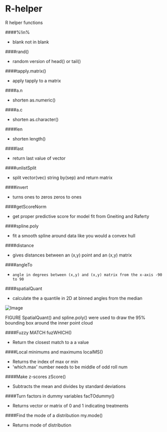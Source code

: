 # R-helper
R helper functions

####%!in%
*    blank not in blank 

####rand()
*    random version of head() or tail()

####tapply.matrix()
*    apply tapply to a matrix

####a.n
*    shorten as.numeric()

####a.c
*    shorten as.character()

####len
*    shorten length()

####last
*    return last value of vector

####unlistSplit
*    split vector(vec) string by(sep) and return matrix

####invert
*    turns ones to zeros zeros to ones

####getScoreNorm
*    get proper predictive score for model fit from Gneiting and Raferty

####spline.poly
*    fit a smooth spline around data like you would a convex hull

####distance
*    gives distances between an (x,y) point  and an (x,y) matrix


####angleTo
*     angle in degrees between (x,y) and (x,y) matrix from the x-axis -90 to 90 


####spatialQuant 
*    calculate the a quantile in 2D at binned angles from the median

![Image](https://cloud.githubusercontent.com/assets/6601105/7544206/14c7095a-f599-11e4-824b-8082e9256fb2.png?raw=true)


FIGURE SpatialQuant() and spline.poly() were used to draw the 95% bounding box around the inner point cloud 

####Fuzzy MATCH 
fuzWHICH()
*    Return the closest match to a a value

####Local minimums and maximums
localMS()
*    Returns the index of max or min 
*    'which.max' number needs to be middle of odd roll num

####Make z-scores
zScore()
*    Subtracts the mean and divides by standard deviations

####Turn factors in dummy variables
facTOdummy()
*    Returns vector or matrix of 0 and 1 indicating treatments

####Find the mode of a distribution
my.mode()
*    Returns mode of distribution
